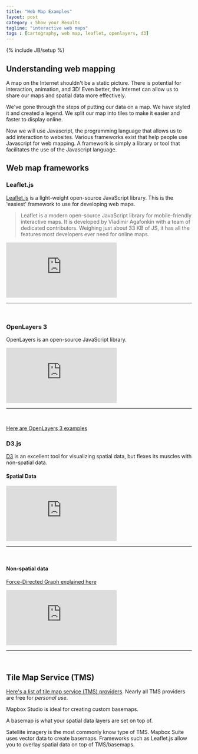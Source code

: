 ```yaml
---
title: "Web Map Examples"
layout: post
category : Show your Results
tagline: "interactive web maps"
tags : [cartography, web map, leaflet, openlayers, d3]
---
```


{% include JB/setup %}

## Understanding web mapping

A map on the Internet shouldn't be a static picture. There is potential for interaction, animation, and 3D! Even better, the Internet can allow us to share our maps and spatial data more effectively.

We've gone through the steps of putting our data on a map. We have styled it and
created a legend. We split our map into tiles to make it easier and faster to
display online.

Now we will use Javascript, the programming language that allows us
to add interaction to websites. Various frameworks exist that help
people use Javascript for web mapping. A framework is simply a
library or tool that facilitates the use of the Javascript language.

## Web map frameworks

### Leaflet.js

[Leaflet.js](http://leafletjs.com/) is a light-weight open-source JavaScript library. This is the 'easiest' framework to use for developing web maps.

> Leaflet is a modern open-source JavaScript library for mobile-friendly interactive maps. It is developed by Vladimir Agafonkin with a team of dedicated contributors. Weighing just about 33 KB of JS, it has all the features most developers ever need for online maps.

<iframe class="leaflet" src="http://leafletjs.com/examples/quick-start-example.html" frameborder="0"></iframe>

----

<br>


### OpenLayers 3

OpenLayers is an open-source JavaScript library.

<iframe class="openlayers" src="http://openlayers.org/en/v3.2.1/examples/earthquake-clusters.html" frameborder="0"></iframe>

----

<br>

[Here are OpenLayers 3 examples](http://openlayers.org/en/v3.3.0/examples/)

### D3.js

[D3](http://d3js.org/) is an excellent tool for visualizing spatial data, but flexes its muscles with non-spatial data.

#### Spatial Data

<iframe class="d3" src="http://ssz.fr/places/?us#beach/" frameborder="0"></iframe>

----

<br>

#### Non-spatial data

[Force-Directed Graph explained here](http://bl.ocks.org/mbostock/4062045)

<iframe class="d3" src="http://bl.ocks.org/mbostock/raw/4062045/" frameborder="0"></iframe>

----

<br>

## Tile Map Service (TMS)

[Here's a list of tile map service (TMS) providers](http://leaflet-extras.github.io/leaflet-providers/preview/). Nearly all TMS providers are free for <em>personal use</em>.

Mapbox Studio is ideal for creating custom basemaps.

A basemap is what your spatial data layers are set on top of.

Satellite imagery is the most commonly know type of TMS. Mapbox Suite uses vector data to create basemaps. Frameworks such as Leaflet.js allow you to overlay spatial data on top of TMS/basemaps.

